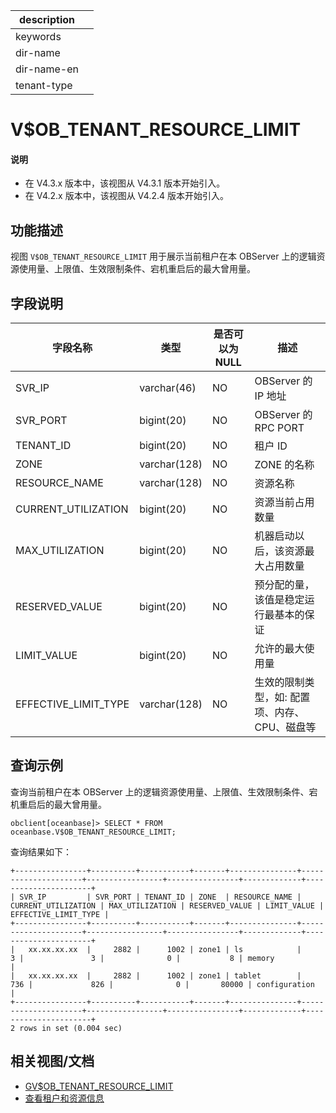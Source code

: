 |description||
|---|---|
|keywords||
|dir-name||
|dir-name-en||
|tenant-type||

# V$OB_TENANT_RESOURCE_LIMIT

<main id="notice" type='explain'>
  <h4>说明</h4>
  <ul><li>在 V4.3.x 版本中，该视图从 V4.3.1 版本开始引入。</li><li>在 V4.2.x 版本中，该视图从 V4.2.4 版本开始引入。</li></ul>
</main>

## 功能描述

视图 `V$OB_TENANT_RESOURCE_LIMIT` 用于展示当前租户在本 OBServer 上的逻辑资源使用量、上限值、生效限制条件、宕机重启后的最大曾用量。

## 字段说明

| 字段名称  |  类型  | 是否可以为 NULL |     描述     |
|----------|--------|-----------------|-------------|
| SVR_IP               | varchar(46)  | NO   |  OBServer 的 IP 地址    |
| SVR_PORT             | bigint(20)   | NO   |  OBServer 的 RPC PORT    |
| TENANT_ID            | bigint(20)   | NO   |  租户 ID    |
| ZONE                 | varchar(128) | NO   |  ZONE 的名称    |
| RESOURCE_NAME        | varchar(128) | NO   |  资源名称    |
| CURRENT_UTILIZATION  | bigint(20)   | NO   |  资源当前占用数量    |
| MAX_UTILIZATION      | bigint(20)   | NO   |  机器启动以后，该资源最大占用数量    |
| RESERVED_VALUE       | bigint(20)   | NO   |  预分配的量，该值是稳定运行最基本的保证    |
| LIMIT_VALUE          | bigint(20)   | NO   |  允许的最大使用量    |
| EFFECTIVE_LIMIT_TYPE | varchar(128) | NO   |  生效的限制类型，如: 配置项、内存、CPU、磁盘等    |

## 查询示例

查询当前租户在本 OBServer 上的逻辑资源使用量、上限值、生效限制条件、宕机重启后的最大曾用量。
	
```shell
obclient[oceanbase]> SELECT * FROM oceanbase.V$OB_TENANT_RESOURCE_LIMIT;
```

查询结果如下：

```shell
+----------------+----------+-----------+-------+---------------+---------------------+-----------------+----------------+-------------+----------------------+
| SVR_IP         | SVR_PORT | TENANT_ID | ZONE  | RESOURCE_NAME | CURRENT_UTILIZATION | MAX_UTILIZATION | RESERVED_VALUE | LIMIT_VALUE | EFFECTIVE_LIMIT_TYPE |
+----------------+----------+-----------+-------+---------------+---------------------+-----------------+----------------+-------------+----------------------+
|   xx.xx.xx.xx  |     2882 |      1002 | zone1 | ls            |                   3 |               3 |              0 |           8 | memory               |
|   xx.xx.xx.xx  |     2882 |      1002 | zone1 | tablet        |                 736 |             826 |              0 |       80000 | configuration        |
+----------------+----------+-----------+-------+---------------+---------------------+-----------------+----------------+-------------+----------------------+
2 rows in set (0.004 sec)
```


## 相关视图/文档

* [GV$OB_TENANT_RESOURCE_LIMIT]()
* [查看租户和资源信息](../../../../600.manage/200.tenant-management/600.common-tenant-operations/400.view-tenant-information.md)